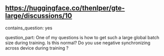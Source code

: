 ## https://huggingface.co/thenlper/gte-large/discussions/10

contains_question: yes

question_part: One of my questions is how to get such a large global batch size during training. Is this normal? Do you use negative synchronizing across device during training ?